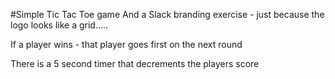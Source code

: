 #Simple Tic Tac Toe game
And a Slack branding exercise - just because the logo looks like a grid.....

If a player wins - that player goes first on the next round

There is a 5 second timer that decrements the players score 
